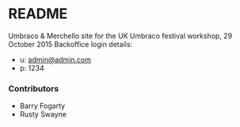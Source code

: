 # README #

Umbraco & Merchello site for the UK Umbraco festival workshop, 29 October 2015
Backoffice login details:  

* u: admin@admin.com
* p: 1234


### Contributors ###

* Barry Fogarty 
* Rusty Swayne